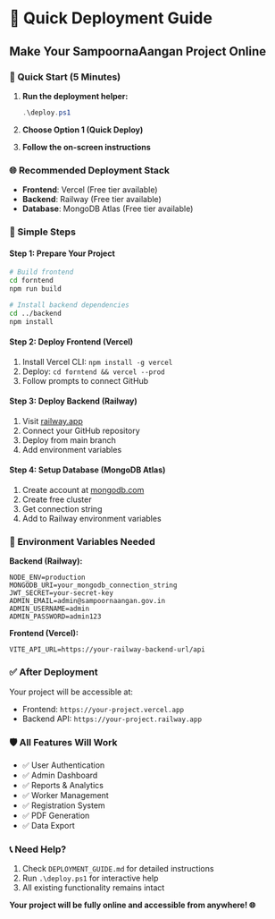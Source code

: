 # 🚀 Quick Deployment Guide

## Make Your SampoornaAangan Project Online

### 🎯 Quick Start (5 Minutes)

1. **Run the deployment helper:**
   ```powershell
   .\deploy.ps1
   ```

2. **Choose Option 1 (Quick Deploy)**

3. **Follow the on-screen instructions**

### 🌐 Recommended Deployment Stack

- **Frontend**: Vercel (Free tier available)
- **Backend**: Railway (Free tier available)
- **Database**: MongoDB Atlas (Free tier available)

### 📝 Simple Steps

#### Step 1: Prepare Your Project
```bash
# Build frontend
cd forntend
npm run build

# Install backend dependencies
cd ../backend
npm install
```

#### Step 2: Deploy Frontend (Vercel)
1. Install Vercel CLI: `npm install -g vercel`
2. Deploy: `cd forntend && vercel --prod`
3. Follow prompts to connect GitHub

#### Step 3: Deploy Backend (Railway)
1. Visit [railway.app](https://railway.app)
2. Connect your GitHub repository
3. Deploy from main branch
4. Add environment variables

#### Step 4: Setup Database (MongoDB Atlas)
1. Create account at [mongodb.com](https://mongodb.com)
2. Create free cluster
3. Get connection string
4. Add to Railway environment variables

### 🔑 Environment Variables Needed

**Backend (Railway):**
```env
NODE_ENV=production
MONGODB_URI=your_mongodb_connection_string
JWT_SECRET=your-secret-key
ADMIN_EMAIL=admin@sampoornaangan.gov.in
ADMIN_USERNAME=admin
ADMIN_PASSWORD=admin123
```

**Frontend (Vercel):**
```env
VITE_API_URL=https://your-railway-backend-url/api
```

### ✅ After Deployment

Your project will be accessible at:
- Frontend: `https://your-project.vercel.app`
- Backend API: `https://your-project.railway.app`

### 🛡️ All Features Will Work

- ✅ User Authentication
- ✅ Admin Dashboard
- ✅ Reports & Analytics
- ✅ Worker Management
- ✅ Registration System
- ✅ PDF Generation
- ✅ Data Export

### 📞 Need Help?

1. Check `DEPLOYMENT_GUIDE.md` for detailed instructions
2. Run `.\deploy.ps1` for interactive help
3. All existing functionality remains intact

**Your project will be fully online and accessible from anywhere! 🌐**